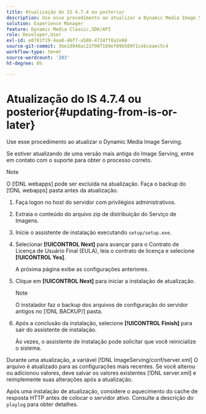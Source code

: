 ```yaml
---
title: Atualização do IS 4.7.4 ou posterior
description: Use esse procedimento ao atualizar o Dynamic Media Image Serving.
solution: Experience Manager
feature: Dynamic Media Classic,SDK/API
role: Developer,User
exl-id: e0781f19-4aa8-46f7-a586-4724ff8a2e68
source-git-commit: 3be1d948ac22f907169ef09b509f1cebceaec5c4
workflow-type: tm+mt
source-wordcount: '203'
ht-degree: 0%

---
```


# Atualização do IS 4.7.4 ou posterior{#updating-from-is-or-later}

Use esse procedimento ao atualizar o Dynamic Media Image Serving.

Se estiver atualizando de uma versão mais antiga do Image Serving, entre em contato com o suporte para obter o processo correto.

>[!NOTE]
>
>O [!DNL webapps] pode ser excluída na atualização. Faça o backup do [!DNL webapps] pasta antes da atualização.

1. Faça logon no host do servidor com privilégios administrativos.
1. Extraia o conteúdo do arquivo zip de distribuição do Serviço de Imagens.
1. Inicie o assistente de instalação executando `setup/setup.exe`.
1. Selecionar **[!UICONTROL Next]** para avançar para o Contrato de Licença de Usuário Final (EULA), leia o contrato de licença e selecione **[!UICONTROL Yes]**.

   A próxima página exibe as configurações anteriores.
1. Clique em **[!UICONTROL Next]** para iniciar a instalação de atualização.

   >[!NOTE]
   >
   >O instalador faz o backup dos arquivos de configuração do servidor antigos no [!DNL BACKUP/] pasta.

1. Após a conclusão da instalação, selecione **[!UICONTROL Finish]** para sair do assistente de instalação.

   Às vezes, o assistente de instalação pode solicitar que você reinicialize o sistema.

Durante uma atualização, a variável [!DNL ImageServing/conf/server.xml] O arquivo é atualizado para as configurações mais recentes. Se você alterou ou adicionou valores, deve salvar os valores existentes [!DNL server.xml] e reimplemente suas alterações após a atualização.

Após uma instalação de atualização, considere o aquecimento do cache de resposta HTTP antes de colocar o servidor ativo. Consulte a descrição do `playlog` para obter detalhes.
